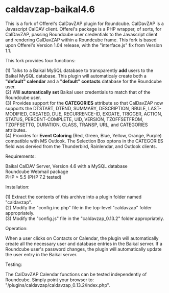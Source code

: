 # caldavzap-baikal4.6
This is a fork of Offerel's CalDavZAP plugin for Roundcube.  CalDavZAP is a Javascript CalDAV client.  Offerel's package is a PHP wrapper, of sorts, for CalDavZAP, passing Roundcube user credentials to the Javascript client and rendering CalDavZAP within a Roundcube frame.  This fork is based upon Offerel's Version 1.04 release, with the "interface.js" fix from Version 1.1.

This fork provides four functions:

(1) Talks to a Baikal MySQL database to transparently <b>add</b> users to the Baikal MySQL database.  This plugin will automaticaly create both a <b>"default" calendar</b> and a <b>"default" contacts</b> database for the Roundcube user.<br>
(2) Will <b>automatically set</b> Baikal user credentials to match that of the Roundcube user.<br>
(3) Provides support for the <b>CATEGORIES</b> attribute so that CalDavZAP now supports the DTSTART, DTEND, SUMMARY, DESCRIPTION, RRULE, LAST-MODIFIED, CREATED, DUE, RECURRENCE-ID, EXDATE, TRIGGER, ACTION, STATUS, PERCENT-COMPLETE, UID, VERSION, TZOFFSETFROM, TZOFFSETTO, DURATION, CLASS, TRANSP, URL, and CATEGORIES attributes.<br>
(4) Provides for <b>Event Coloring</b> (Red, Green, Blue, Yellow, Orange, Purple) compatible with MS Outlook.  The Selection Box optons in the CATEGORIES field was dervied from the Thunderbird, Rainlendar, and Outlook clients.

Requirements:

  Baikal CalDAV Server, Version 4.6 with a MySQL database<br>
  Roundcube Webmail package<br>
  PHP > 5.5 (PHP 7.2 tested)
  
Installation:

(1) Extract the contents of this archive into a plugin folder named "caldavzap".<br>
(2) Modify the "config.inc.php" file in the top-level "caldavzap" folder appropriately.<br>
(3) Modify the "config.js" file in the "caldavzap_0.13.2" folder appropriately.

Operation:

When a user clicks on Contacts or Calendar, the plugin will automatically create all the necessary user and database entries in the Baikal server.  If a Roundcube user's password changes, the plugin will automatically update the user entry in the Baikal server.

Testing:

The CalDavZAP Calendar functions can be tested independently of Roundcube.  Simply point your browser to: "/plugins/caldavzap/caldavzap_0.13.2/index.php".



  

  
  

